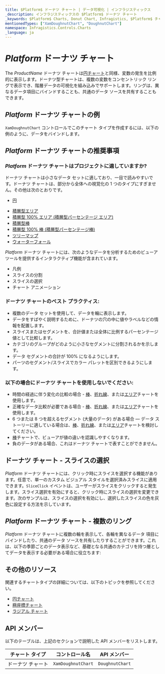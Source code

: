 ```yaml
---
title: $Platform$ ドーナツ チャート | データ可視化 | インフラジスティックス
_description: インフラジスティックスの $Platform$ ドーナツ チャート
_keywords: $Platform$ Charts, Donut Chart, Infragistics, $Platform$ チャート, ドーナツ チャート, インフラジスティックス
mentionedTypes: ["XamDoughnutChart", "DoughnutChart"]
namespace: Infragistics.Controls.Charts
_language: ja
---
```

# $Platform$ ドーナツ チャート

The $ProductName$ ドーナツ チャートは[円チャート](pie-chart.md)と同様、変数の発生を比例的に表示します。ドーナツ型チャートは、複数の変数をコンセントリック リングで表示でき、階層データの可視化を組み込みでサポートします。リングは、異なるデータ項目にバインドすることも、共通のデータ ソースを共有することもできます。

## $Platform$ ドーナツ チャートの例

`XamDoughnutChart` コントロールでこのチャート タイプを作成するには、以下の例のように、データをバインドします。

<code-view style="height: 600px"
           data-demos-base-url="{environment:dvDemosBaseUrl}"
           iframe-src="{environment:dvDemosBaseUrl}/charts/doughnut-chart-legend"
           github-src="charts/doughnut-chart/legend"
           alt="$Platform$ ドーナツ チャートの凡例" >
</code-view>

<div class="divider--half"></div>

## $Platform$ ドーナツ チャートの推奨事項

### $Platform$ ドーナツ チャートはプロジェクトに適していますか?

ドーナツ チャートは小さなデータ セットに適しており、一目で読みやすいです。ドーナツ チャートは、部分から全体への視覚化の 1 つのタイプにすぎません。その他は次のとおりです。

- [円](pie-chart.md)
<!-- - Funnel  -->
- [積層型エリア](area-chart.md)
- [積層型 100% エリア (積層型パーセンテージ エリア)](area-chart.md)
- [積層型棒](bar-chart.md)
- [積層型 100% 棒 (積層型パーセンテージ棒)](bar-chart.md)
- [ツリーマップ](treemap-chart.md)
- [ウォーターフォール](column-chart.md)

$Platform$ ドーナツ チャートには、次のようなデータを分析するためのビューア ツールを提供するインタラクティブ機能が含まれています。

- 凡例
- スライスの分割
- スライスの選択
- チャート アニメーション

### ドーナツ チャートのベスト プラクティス:

- 複数のデータ セットを使用して、データを輪に表示します。
- データをすばやく説明するために、ドーナツの穴の中に値やラベルなどの情報を配置します。
- スライスまたはセグメントを、合計値または全体に比例するパーセンテージ値として比較します。
- カテゴリのグループがどのように小さなセグメントに分割されるかを示します。
- データ セグメントの合計が 100% になるようにします。
- パーツのセグメント/スライスでカラー パレットを区別できるようにします。

### 以下の場合にドーナツ チャートを使用しないでください:

- 時間の経過に伴う変化の比較の場合 - [棒](bar-chart.md)、[折れ線](line-chart.md)、または[エリア](area-chart.md)チャートを使用します。
- 正確なデータ比較が必要である場合 - [棒](bar-chart.md)、[折れ線](line-chart.md)、または[エリア](area-chart.md)チャートを使用します。
- 6 つまたは 8 つを超えるセグメント (大量のデータ) がある場合 — データ ストーリーに適している場合は、[棒](bar-chart.md)、[折れ線](line-chart.md)、または[エリア](area-chart.md)チャートを検討してください。
- [棒](bar-chart.md)チャートで、ビューアが値の違いを認識しやすくなります。
- 負のデータがある場合、これはドーナツ チャートで表すことができません。

##  ドーナツ チャート - スライスの選択

$Platform$ ドーナツ チャートには、クリック時にスライスを選択する機能があります。任意で、単一のカスタム ビジュアル スタイルを選択済みスライスに適用できます。`SliceClick` イベントは、ユーザーがスライスをクリックすると発生します。スライス選択を有効にすると、クリック時にスライスの選択を変更できます。次のサンプルは、スライスの選択を有効にし、選択したスライスの色を灰色に設定する方法を示しています。

<code-view style="height: 600px"
           data-demos-base-url="{environment:dvDemosBaseUrl}"
           iframe-src="{environment:dvDemosBaseUrl}/charts/doughnut-chart-selection"
           github-src="charts/doughnut-chart/selection"
           alt="$Platform$ ドーナツ スライスの選択" >
</code-view>

<div class="divider--half"></div>

## $Platform$ ドーナツ チャート - 複数のリング

$Platform$ ドーナツ チャートに複数の輪を表示して、各輪を異なるデータ 項目にバインドしたり、共通のデータ ソースを共有したりすることができます。これは、以下の季節ごとのデータ表示など、基礎となる共通のカテゴリを持つ層としてデータを表示する必要がある場合に役立ちます:

<code-view style="height: 600px"
           data-demos-base-url="{environment:dvDemosBaseUrl}"
           iframe-src="{environment:dvDemosBaseUrl}/charts/doughnut-chart-rings"
           github-src="charts/doughnut-chart/rings"
           alt="$Platform$ ドーナツ チャート複数のリング" >
</code-view>

<div class="divider--half"></div>

## その他のリソース

関連するチャートタイプの詳細については、以下のトピックを参照してください。

- [円チャート](pie-chart.md)
- [極座標チャート](polar-chart.md)
- [ラジアル チャート](radial-chart.md)

## API メンバー

以下のテーブルは、上記のセクションで説明した API メンバーをリストします。

チャート タイプ       | コントロール名   | API メンバー
-----------------|----------------|------------
ドーナツ チャート      | `XamDoughnutChart`     | `DoughnutChart`
